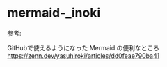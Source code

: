# mermaid-_inoki

参考:  

GitHubで使えるようになった Mermaid の便利なところ  
https://zenn.dev/yasuhiroki/articles/dd0feae790ba41
